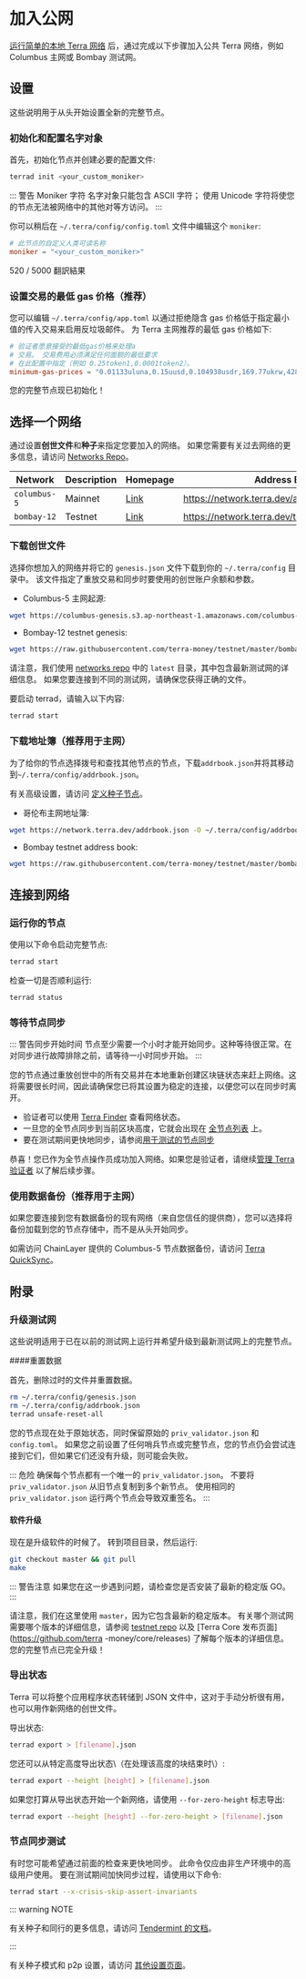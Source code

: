# 加入公网

[运行简单的本地 Terra 网络](Set-up-private-network.md) 后，通过完成以下步骤加入公共 Terra 网络，例如 Columbus 主网或 Bombay 测试网。

## 设置

这些说明用于从头开始设置全新的完整节点。

### 初始化和配置名字对象

首先，初始化节点并创建必要的配置文件: 

```bash
terrad init <your_custom_moniker>
```

::: 警告 Moniker 字符
名字对象只能包含 ASCII 字符； 使用 Unicode 字符将使您的节点无法被网络中的其他对等方访问。
:::

你可以稍后在 `~/.terra/config/config.toml` 文件中编辑这个 `moniker`:

``` toml
# 此节点的自定义人类可读名称
moniker = "<your_custom_moniker>"
```

520 / 5000
翻訳結果
### 设置交易的最低 gas 价格（推荐）

您可以编辑 `~/.terra/config/app.toml` 以通过拒绝隐含 gas 价格低于指定最小值的传入交易来启用反垃圾邮件。 为 Terra 主网推荐的最低 gas 价格如下:

``` toml
# 验证者愿意接受的最低gas价格来处理a
# 交易。 交易费用必须满足任何面额的最低要求
# 在此配置中指定（例如 0.25token1,0.0001token2）。
minimum-gas-prices = "0.01133uluna,0.15uusd,0.104938usdr,169.77ukrw,428.571umnt,0.125ueur,0.98ucny,16.37ujpy,0.11ugbp,10.88uinr,0.19ucad,0.14uchf,0.19uaud,0.2usgd,4.62uthb,1.25usek,1.25unok,0.9udkk,2180.0uidr,7.6uphp,1.17uhkd"
```

您的完整节点现已初始化！

## 选择一个网络

通过设置**创世文件**和**种子**来指定您要加入的网络。 如果您需要有关过去网络的更多信息，请访问 [Networks Repo](https://github.com/terra-money/testnet)。

| Network      | Description | Homepage                                                             | Address Book                                    |
| ------------ | ----------- | -------------------------------------------------------------------- | ----------------------------------------------- |
| `columbus-5` | Mainnet     | [Link](https://github.com/terra-money/mainnet/tree/master/columbus-5)| https://network.terra.dev/addrbook.json         |
| `bombay-12`  | Testnet     | [Link](https://github.com/terra-money/testnet/tree/master/bombay-12) | https://network.terra.dev/testnet/addrbook.json |

### 下载创世文件

选择你想加入的网络并将它的 `genesis.json` 文件下载到你的 `~/.terra/config` 目录中。 该文件指定了重放交易和同步时要使用的创世账户余额和参数。

- Columbus-5 主网起源: 

```bash
wget https://columbus-genesis.s3.ap-northeast-1.amazonaws.com/columbus-5-genesis.json -O ~/.terra/config/genesis.json
```
- Bombay-12 testnet genesis:

```bash
wget https://raw.githubusercontent.com/terra-money/testnet/master/bombay-12/genesis.json -I ~/.terra/config/genesis.json
```

请注意，我们使用 [networks repo](https://github.com/terra-money/testnet) 中的 `latest` 目录，其中包含最新测试网的详细信息。 如果您要连接到不同的测试网，请确保您获得正确的文件。

要启动 terrad，请输入以下内容: 
```bash
terrad start
```

### 下载地址簿（推荐用于主网）

为了给你的节点选择拨号和查找其他节点的节点，下载`addrbook.json`并将其移动到`~/.terra/config/addrbook.json`。

有关高级设置，请访问 [定义种子节点](#define-seed-nodes)。

- 哥伦布主网地址簿: 
```bash
wget https://network.terra.dev/addrbook.json -O ~/.terra/config/addrbook.json
```

- Bombay testnet address book:

```bash
wget https://raw.githubusercontent.com/terra-money/testnet/master/bombay-12/addrbook.json -O ~/.terra/config/addrbook.json
```

## 连接到网络

### 运行你的节点

使用以下命令启动完整节点: 
```bash
terrad start
```

检查一切是否顺利运行: 
```bash
terrad status
```

### 等待节点同步

::: 警告同步开始时间
节点至少需要一个小时才能开始同步。这种等待很正常。在对同步进行故障排除之前，请等待一小时同步开始。
:::

您的节点通过重放创世中的所有交易并在本地重新创建区块链状态来赶上网络。这将需要很长时间，因此请确保您已将其设置为稳定的连接，以便您可以在同步时离开。

- 验证者可以使用 [Terra Finder](https://finder.terra.money) 查看网络状态。
- 一旦您的全节点同步到当前区块高度，它就会出现在 [全节点列表](https://terra.stake.id/) 上。
- 要在测试期间更快地同步，请参阅[用于测试的节点同步](#node-sync-for-testing)

恭喜！您已作为全节点操作员成功加入网络。如果您是验证者，请继续[管理 Terra 验证者](/zh/How-to/Manage-a-Terra-validator/Overview.html) 以了解后续步骤。

### 使用数据备份（推荐用于主网）

如果您要连接到您有数据备份的现有网络（来自您信任的提供商），您可以选择将备份加载到您的节点存储中，而不是从头开始同步。

如需访问 ChainLayer 提供的 Columbus-5 节点数据备份，请访问 [Terra QuickSync](https://terra.quicksync.io/)。

## 附录

### 升级测试网

这些说明适用于已在以前的测试网上运行并希望升级到最新测试网上的完整节点。

####重置数据

首先，删除过时的文件并重置数据。

```bash
rm ~/.terra/config/genesis.json
rm ~/.terra/config/addrbook.json
terrad unsafe-reset-all
```

您的节点现在处于原始状态，同时保留原始的 `priv_validator.json` 和 `config.toml`。 如果您之前设置了任何哨兵节点或完整节点，您的节点仍会尝试连接到它们，但如果它们还没有升级，则可能会失败。

::: 危险
确保每个节点都有一个唯一的 `priv_validator.json`。 不要将`priv_validator.json` 从旧节点复制到多个新节点。 使用相同的 `priv_validator.json` 运行两个节点会导致双重签名。
:::

#### 软件升级

现在是升级软件的时候了。 转到项目目录，然后运行: 
```bash
git checkout master && git pull
make
```

::: 警告注意
如果您在这一步遇到问题，请检查您是否安装了最新的稳定版 GO。
:::

请注意，我们在这里使用 `master`，因为它包含最新的稳定版本。 有关哪个测试网需要哪个版本的详细信息，请参阅 [testnet repo](https://github.com/terra-money/testnet) 以及 [Terra Core 发布页面](https://github.com/terra -money/core/releases) 了解每个版本的详细信息。 您的完整节点已完全升级！

### 导出状态

Terra 可以将整个应用程序状态转储到 JSON 文件中，这对于手动分析很有用，也可以用作新网络的创世文件。

导出状态: 

```bash
terrad export > [filename].json
```

您还可以从特定高度导出状态\（在处理该高度的块结束时\）:

```bash
terrad export --height [height] > [filename].json
```

如果您打算从导出状态开始一个新网络，请使用 `--for-zero-height` 标志导出: 

```bash
terrad export --height [height] --for-zero-height > [filename].json
```

### 节点同步测试

有时您可能希望通过前面的检查来更快地同步。 此命令仅应由非生产环境中的高级用户使用。 要在测试期间加快同步过程，请使用以下命令: 

```bash
terrad start --x-crisis-skip-assert-invariants
```

::: warning NOTE

有关种子和同行的更多信息，请访问 [Tendermint 的文档](https://github.com/tendermint/tendermint/blob/master/docs/tendermint-core/using-tendermint.md#peers)。

:::

有关种子模式和 p2p 设置，请访问 [其他设置页面](/zh/How-to/Run-a-full-Terra-node/Configure-general-settings.html#additional-settings)。
